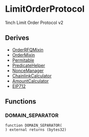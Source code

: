 # LimitOrderProtocol


1inch Limit Order Protocol v2



## Derives
- [OrderRFQMixin](OrderRFQMixin.md)
- [OrderMixin](OrderMixin.md)
- [Permitable](libraries/Permitable.md)
- [PredicateHelper](helpers/PredicateHelper.md)
- [NonceManager](helpers/NonceManager.md)
- [ChainlinkCalculator](helpers/ChainlinkCalculator.md)
- [AmountCalculator](helpers/AmountCalculator.md)
- [EIP712](https://docs.openzeppelin.com/contracts/3.x/api/utils/cryptography#draft-EIP712)

## Functions
### DOMAIN_SEPARATOR
```solidity
function DOMAIN_SEPARATOR(
) external returns (bytes32)
```




